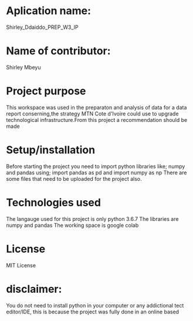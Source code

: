 # Aplication name:
Shirley_Ddaiddo_PREP_W3_IP
# Name of contributor:
Shirley Mbeyu
# Project purpose
This workspace was used in the preparaton and analysis of data for a data report conserning,the strategy MTN Cote d'Ivoire could use to upgrade technological infrastructure.From this project a recommendation should be made
# Setup/installation
Before starting the project you need to import python libraries like; numpy and pandas using;
import pandas as pd and import numpy as np
There are some files that need to be uploaded for the project also.
# Technologies used
The langauge used for this project is only python 3.6.7
The libraries are numpy and pandas
The working space is google colab
# License
MIT License
# disclaimer:
You do not need to install python in your computer or any addictional tect editor/IDE, this is because the project was fully done in an online based 
